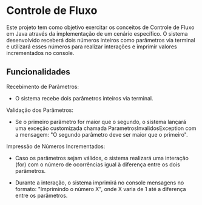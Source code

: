# Controle de Fluxo

Este projeto tem como objetivo exercitar os conceitos de Controle de Fluxo em Java através da implementação de um cenário específico. O sistema desenvolvido receberá dois números inteiros como parâmetros via terminal e utilizará esses números para realizar interações e imprimir valores incrementados no console.

## Funcionalidades

Recebimento de Parâmetros:
- O sistema recebe dois parâmetros inteiros via terminal.


Validação dos Parâmetros:
- Se o primeiro parâmetro for maior que o segundo, o sistema lançará uma exceção customizada chamada ParametrosInvalidosException com a mensagem: "O segundo parâmetro deve ser maior que o primeiro".


Impressão de Números Incrementados:
- Caso os parâmetros sejam válidos, o sistema realizará uma interação (for) com o número de ocorrências igual à diferença entre os dois parâmetros.

- Durante a interação, o sistema imprimirá no console mensagens no formato: "Imprimindo o número X", onde X varia de 1 até a diferença entre os parâmetros.

